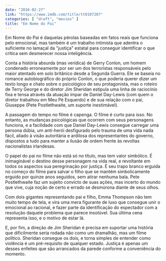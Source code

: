 ```yaml
---
date: "2016-02-27"
link: "https://www.imdb.com/title/tt0107207"
categories: [ "draft", "movies" ]
title: "Em Nome do Pai"
---
```

Em Nome do Pai é daquelas pérolas baseadas em fatos reais que funciona pelo emocional, mas também é um trabalho intimista que adentra o suficiente no lamaçal da "justiça" estatal para conseguir identificar o que critica sem desmerecer nossa inteligência.

Conta a história absurda (mas verídica) de Gerry Conlon, um homem condenado erroneamente por ser um dos terroristas responsáveis pelo maior atentado em solo britânico desde a Segunda Guerra. Ele se baseia no romance autobiográfico do próprio Conlon, o que poderia querer dizer um texto longo e chato sobre o psicológico de seu protagonista, mas o roteiro de Terry George e do diretor Jim Sheridan estipula uma linha de raciocínio fixa e tensa através da atuação ímpar de Daniel Day-Lewis (com quem o diretor trabalhou em Meu Pé Esquerdo) e de sua relação com o pai, Giuseppe (Pete Postlethwaite, um suporte inestimável).

A passagem do tempo no filme é capenga. O filme é curto para isso. No entanto, as mudanças psicológicas que ocorrem com seus personagens funciona, e a facilidade com que Daniel Day-Lewis consegue carregar uma persona dúbia, um anti-herói desfigurado pelo trauma de uma vida nada fácil, aliado à visão autoritária e ardilosa dos representantes do governo, dispostos a tudo para manter a ilusão de ordem frente às revoltas nacionalistas irlandesas.

O papel do pai no filme não está só no título, mas tem valor simbólico. É inimaginável o destino desse personagem na vida real, e revoltante em todos os aspectos sua peregrinação por justiça. É seu trapo branco erguida no começo do filme para salvar o filho que se mantém simbolicamente erguido por quinze anos seguidos, sem atirar nenhuma bala. Pete Postlethwaite faz um sujeito convicto de suas ações, mas incerto do mundo que vive, cuja noção de certo e errado se desmorona diante de seus olhos.

Com dois gigantes representando pai e filho, Emma Thompson não tem muito tempo de tela, e vira uma mera figurante de luxo que consegue unir o emocional ao racional, e fazer parte da identificação do espectador com a resolução daquele problema que parece insolúvel. Sua última cena representa isso, e o motivo de estar lá.

E, por fim, a direção de Jim Sheridan é precisa em suportar uma história que dificilmente seria rodada não como um dramalhão, mas um filme político. Sheridan consegue os dois, e torna simples de entender como violência é um pré-requisito de qualquer estado. Justiça é apenas um desses enfeites que são arrancados da parede conforme a conveniência do momento.

